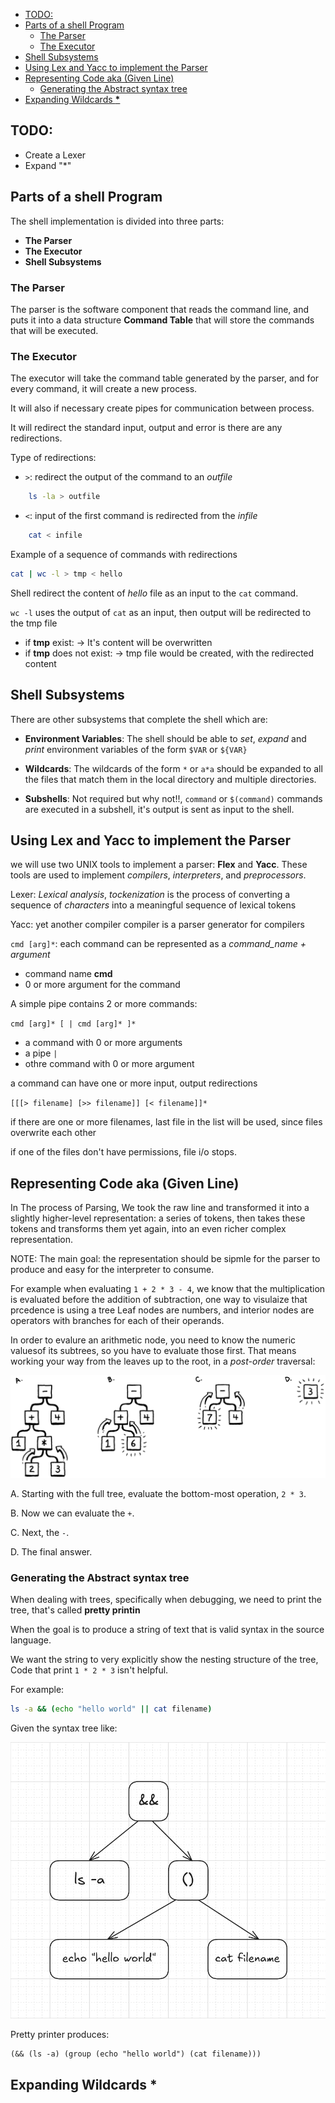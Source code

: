 <!--toc:start-->

- [TODO:](#todo)
- [Parts of a shell Program](#parts-of-a-shell-program)
  - [The Parser](#the-parser)
  - [The Executor](#the-executor)
- [Shell Subsystems](#shell-subsystems)
- [Using Lex and Yacc to implement the Parser](#using-lex-and-yacc-to-implement-the-parser)
- [Representing Code aka (Given Line)](#representing-code-aka-given-line)
  - [Generating the Abstract syntax tree](#generating-the-abstract-syntax-tree)
- [Expanding Wildcards **\***](#expanding-wildcards)
<!--toc:end-->

## TODO:

- Create a Lexer
- Expand "\*"
  <!-- - Check Syntax Error -->
  <!-- - Generate Abstract Syntax Three based on the tokens given from the lexer -->

## Parts of a shell Program

The shell implementation is divided into three parts:

- **The Parser**
- **The Executor**
- **Shell Subsystems**

### The Parser

The parser is the software component that reads the command line, and puts it into a data structure
**Command Table** that will store the commands that will be executed.

### The Executor

The executor will take the command table generated by the parser, and for every command, it will create a new process.

It will also if necessary create pipes for communication between process.

It will redirect the standard input, output and error is there are any redirections.

Type of redirections:

- `>`: redirect the output of the command to an _outfile_

```bash
    ls -la > outfile
```

- `<`: input of the first command is redirected from the _infile_

```bash
    cat < infile
```

Example of a sequence of commands with redirections

```bash
cat | wc -l > tmp < hello
```

Shell redirect the content of _hello_ file as an input to the `cat` command.

`wc -l` uses the output of `cat` as an input, then output will be redirected to the tmp file

- if **tmp** exist:
  -> It's content will be overwritten
- if **tmp** does not exist:
  -> tmp file would be created, with the redirected content

## Shell Subsystems

There are other subsystems that complete the shell which are:

- **Environment Variables**: The shell should be able to _set_, _expand_ and _print_ environment variables
  of the form `$VAR` or `${VAR}`

- **Wildcards**: The wildcards of the form `*` or `a*a` should be expanded to all the files that match them in the local directory
  and multiple directories.

- **Subshells**: Not required but why not!!, `command` or `$(command)`
  commands are executed in a subshell, it's output is sent as input to the shell.

## Using Lex and Yacc to implement the Parser

we will use two UNIX tools to implement a parser: **Flex** and **Yacc**. These tools are used to
implement _compilers_, _interpreters_, and _preprocessors_.

Lexer: _Lexical analysis_, _tockenization_ is the process of converting a sequence of _characters_ into a meaningful sequence of lexical tokens

Yacc: yet another compiler compiler is a parser generator for compilers

`cmd [arg]*`: each command can be represented as a _command_name + argument_

- command name **cmd**
- 0 or more argument for the command

A simple pipe contains 2 or more commands:

`cmd [arg]* [ | cmd [arg]* ]*`

- a command with 0 or more arguments
- a pipe `|`
- othre command with 0 or more argument

a command can have one or more input, output redirections

`[[[> filename] [>> filename]] [< filename]]*`

if there are one or more filenames, last file in the list will be used, since files overwrite each other

if one of the files don't have permissions, file i/o stops.

## Representing Code aka (Given Line)

In The process of Parsing, We took the raw line and transformed it into a slightly higher-level representation: a series of tokens,
then takes these tokens and transforms them yet again, into an even richer complex representation.

NOTE: The main goal: the representation should be sipmle for the parser to produce and easy for the interpreter to consume.

For example when evaluating `1 + 2 * 3 - 4`, we know that the multiplication is evaluated before the addition of subtraction,
one way to visulaize that prcedence is using a tree Leaf nodes are numbers, and interior nodes are operators with branches for each of their operands.

In order to evalure an arithmetic node, you need to know the numeric valuesof its subtrees, so you have to evaluate those first.
That means working your way from the leaves up to the root, in a _post-order_ traversal:

![post-order traversal](./media/tree-evaluate.png)

A. Starting with the full tree, evaluate the bottom-most operation, `2 * 3`.

B. Now we can evaluate the `+`.

C. Next, the `-`.

D. The final answer.

### Generating the Abstract syntax tree

When dealing with trees, specifically when debugging, we need to print the tree, that's called **pretty printin**

When the goal is to produce a string of text that is valid syntax in the source language.

We want the string to very explicitly show the nesting structure of the tree, Code that print `1 * 2 * 3` isn't helpful.

For example:

```bash
ls -a && (echo "hello world" || cat filename)
```

Given the syntax tree like:

![simple command tree representation](./media/representation-simple_command.png)

Pretty printer produces:

```
(&& (ls -a) (group (echo "hello world") (cat filename)))
```

## Expanding Wildcards **\***
